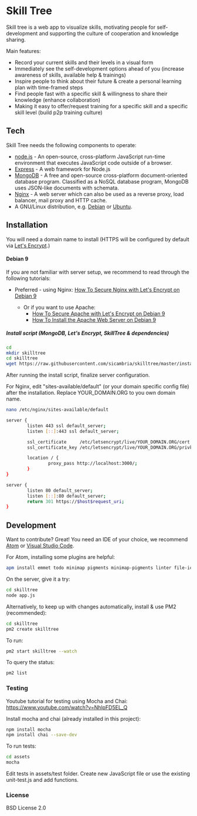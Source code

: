 # Skill Tree

Skill tree is a web app to visualize skills, motivating people for self-development and supporting the culture of cooperation and knowledge sharing.

Main features:

  - Record your current skills and their levels in a visual form
  - Immediately see the self-development options ahead of you (increase awareness of skills, available help & trainings)
  - Inspire people to think about their future & create a personal learning plan with time-framed steps
  - Find people fast with a specific skill & willingness to share their knowledge (enhance collaboration)
  - Making it easy to offer/request training for a specific skill and a specific skill level (build p2p training culture)

## Tech

Skill Tree needs the following components to operate:

* [node.js] - An open-source, cross-platform JavaScript run-time environment that executes JavaScript code outside of a browser.
* [Express] - A web framework for Node.js
* [MongoDB] - A free and open-source cross-platform document-oriented database program. Classified as a NoSQL database program, MongoDB uses JSON-like documents with schemata.
* [Nginx] - A web server which can also be used as a reverse proxy, load balancer, mail proxy and HTTP cache.
* A GNU/Linux distribution, e.g. [Debian] or [Ubuntu].

## Installation

You will need a domain name to install (HTTPS will be configured by default via [Let's Encrypt].)

#### Debian 9

If you are not familiar with server setup, we recommend to read through the following tutorials:
* Preferred - using Nginx: [How To Secure Nginx with Let's Encrypt on Debian 9]


  * Or if you want to use Apache:
    * [How To Secure Apache with Let's Encrypt on Debian 9]
    * [How To Install the Apache Web Server on Debian 9]


##### Install script (MongoDB, Let's Encrypt, SkillTree & dependencies)
  ```sh
  cd
  mkdir skilltree
  cd skilltree
  wget https://raw.githubusercontent.com/sicambria/skilltree/master/install/skilltree_install_debian9.sh ; chmod +x skilltree_install_debian9.sh ; nano skilltree_install_debian9.sh
  ```


  After running the install script, finalize server configuration.

  For Nginx, edit "sites-available/default" (or your domain specific config file) after the installation. Replace YOUR_DOMAIN.ORG to you own domain name.

  ```sh
  nano /etc/nginx/sites-available/default
  ```


  ```sh
  server {
          listen 443 ssl default_server;
          listen [::]:443 ssl default_server;

          ssl_certificate     /etc/letsencrypt/live/YOUR_DOMAIN.ORG/cert.pem;
          ssl_certificate_key /etc/letsencrypt/live/YOUR_DOMAIN.ORG/privkey.pem;

          location / {
                  proxy_pass http://localhost:3000/;
          }
  }

  server {
          listen 80 default_server;
          listen [::]:80 default_server;
          return 301 https://$host$request_uri;
  }
  ```


## Development

Want to contribute? Great!
You need an IDE of your choice, we recommend [Atom] or [Visual Studio Code].

For Atom, installing some plugins are helpful:

```sh
apm install emmet todo minimap pigments minimap-pigments linter file-icons git-diff atom-beautify ask-stack highlight-selected
```

On the server, give it a try:

```sh
cd skilltree
node app.js
```

Alternatively, to keep up with changes automatically, install & use PM2 (recommended):
```sh
cd skilltree
pm2 create skilltree
```
To run:
```sh
pm2 start skilltree --watch
```
To query the status:
```sh
pm2 list
```

### Testing

Youtube tutorial for testing using Mocha and Chai:
https://www.youtube.com/watch?v=NhlpFD5EL_Q

Install mocha and chai (already installed in this project):
```sh
npm install mocha
npm install chai --save-dev
```

To run tests:
```sh
cd assets
mocha
```

Edit tests in assets/test folder. Create new JavaScript file or use the existing unit-test.js and add functions.


### License

BSD License 2.0


[//]: # (These are reference links used in the body of this note and get stripped out when the markdown processor does its job. There is no need to format nicely because it shouldn't be seen. Thanks SO - https://stackoverflow.com/questions/4823468/store-comments-in-markdown-syntax)

   [node.js]: <https://nodejs.org>
   [MongoDB]: <https://www.mongodb.com/>
   [Express]: <https://expressjs.com/>
   [Nginx]: <https://www.nginx.com/>
   [Visual Studio Code]: <https://code.visualstudio.com/>
   [Atom]: <https://github.com/atom/atom>
   [Debian]: <https://www.debian.org/>
   [Ubuntu]: <https://www.ubuntu.com/>
   [Let's Encrypt]: <https://letsencrypt.org/>
   [How To Secure Nginx with Let's Encrypt on Debian 9]: <https://www.digitalocean.com/community/tutorials/how-to-secure-nginx-with-let-s-encrypt-on-debian-9>
   [How To Secure Apache with Let's Encrypt on Debian 9]: <https://www.digitalocean.com/community/tutorials/how-to-secure-apache-with-let-s-encrypt-on-debian-9>
   [How To Install the Apache Web Server on Debian 9]: <https://www.digitalocean.com/community/tutorials/how-to-install-the-apache-web-server-on-debian-9>
